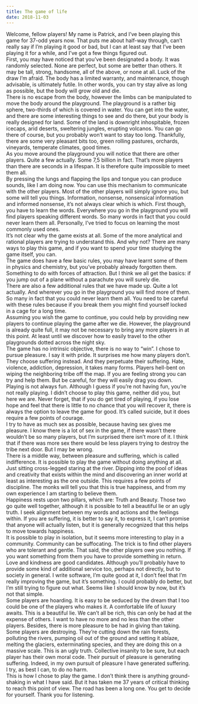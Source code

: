 ```yaml
---
title: The game of life
date: 2018-11-03
---
```


Welcome, fellow players!  My name is Patrick, and I’ve been playing this game for 37-odd years now.  That puts me about half-way through, can’t really say if I’m playing it good or bad, but I can at least say that I’ve been playing it for a while, and I’ve got a few things figured out.  
First, you may have noticed that you’ve been designated a body.  It was randomly selected.  None are perfect, but some are better than others.  It may be tall, strong, handsome, all of the above, or none at all.  Luck of the draw I’m afraid.  The body has a limited warranty, and maintenance, though advisable, is ultimately futile.  In other words, you can try stay alive as long as possible, but the body will grow old and die.  
There is no escape from the body, however the limbs can be manipulated to move the body around the playground.  The playground is a rather big sphere, two-thirds of which is covered in water.  You can get into the water, and there are some interesting things to see and do there, but your body is really designed for land.  Some of the land is downright inhospitable, frozen icecaps, arid deserts, sweltering jungles, erupting volcanos.  You can go there of course, but you probably won’t want to stay too long.  Thankfully, there are some very pleasant bits too, green rolling pastures, orchards, vineyards, temperate climates, good times.  
As you move around the playground you will notice that there are other players.  Quite a few actually.  Some 7,5 billion in fact.  That’s more players than there are seconds in a lifespan.  It is therefore quite impossible to meet them all.  
By pressing the lungs and flapping the lips and tongue you can produce sounds, like I am doing now.  You can use this mechanism to communicate with the other players.  Most of the other players will simply ignore you, but some will tell you things.  Information, nonsense, nonsensical information and informed nonsense, it’s not always clear which is which.  First though, you have to learn the words.  Everywhere you go in the playground you will find players speaking different words.  So many words in fact that you could never learn them all.  Personally, I’ve tried to focus on learning the most commonly used ones.  
It’s not clear why the game exists at all.  Some of the more analytical and rational players are trying to understand this.  And why not?  There are many ways to play this game, and if you want to spend your time studying the game itself, you can.  
The game does have a few basic rules, you may have learnt some of them in physics and chemistry, but you’ve probably already forgotten them.  Something to do with forces of attraction.  But I think we all get the basics: if you jump out of a plane without a parachute you will surely die.  
There are also a few additional rules that we have made up.  Quite a lot actually.  And wherever you go in the playground you will find more of them.  So many in fact that you could never learn them all.  You need to be careful with these rules because if you break them you might find yourself locked in a cage for a long time.  
Assuming you wish the game to continue, you could help by providing new players to continue playing the game after we die.  However, the playground is already quite full, it may not be necessary to bring any more players in at this point.  At least until we discover how to easily travel to the other playgrounds dotted across the night sky.  
The game has no intrinsic objective, there is no way to “win”.  I chose to pursue pleasure.  I say it with pride.  It surprises me how many players don’t.  They choose suffering instead.  And they perpetuate their suffering.  Hate, violence, addiction, depression, it takes many forms.  Players hell-bent on wiping the neighboring tribe off the map.  If you are feeling strong you can try and help them.  But be careful, for they will easily drag you down.  
Playing is not always fun.  Although I guess if you’re not having fun, you’re not really playing.  I didn’t choose to play this game, neither did you, but here we are.  Never forget, that if you do get tired of playing, if you lose hope and feel that there is little to no chance that you will recover it, there is always the option to leave the game for good.  It’s called suicide, but it does require a few points of courage.  
I try to have as much sex as possible, because having sex gives me pleasure.  I know there is a lot of sex in the game, if there wasn’t there wouldn’t be so many players, but I’m surprised there isn’t more of it.  I think that if there was more sex there would be less players trying to destroy the tribe next door.  But I may be wrong.  
There is a middle way, between pleasure and suffering, which is called indifference.  It is possible to play the game without doing anything at all.  Just sitting cross-legged staring at the river.  Dipping into the pool of ideas and creativity that exists within the mind and discovering an inner world at least as interesting as the one outside.  This requires a few points of discipline.  The monks will tell you that this is true happiness, and from my own experience I am starting to believe them.  
Happiness rests upon two pillars, which are: Truth and Beauty.  Those two go quite well together, although it is possible to tell a beautiful lie or an ugly truth.  I seek alignment between my words and actions and the feelings within.  If you are suffering, it is better to say it, to express it, I can’t promise that anyone will actually listen, but it is generally recognized that this helps to move towards happiness.  
It is possible to play in isolation, but it seems more interesting to play in a community.  Community can be suffocating.  The trick is to find other players who are tolerant and gentle.  That said, the other players owe you nothing.  If you want something from them you have to provide something in return.  Love and kindness are good candidates.  Although you’ll probably have to provide some kind of additional service too, perhaps not directly, but to society in general.  I write software, I’m quite good at it, I don’t feel that I’m really improving the game, but it’s something.  I could probably do better, but I’m still trying to figure out what.  Seems like I should know by now, but it’s not that simple.  
Some players are hoarding.  It is easy to be seduced by the dream that I too could be one of the players who makes it.  A comfortable life of luxury awaits.  This is a beautiful lie.  We can’t all be rich, this can only be had at the expense of others.  I want to have no more and no less than the other players.  Besides, there is more pleasure to be had in giving than taking.  
Some players are destroying.  They’re cutting down the rain forests, polluting the rivers, pumping oil out of the ground and setting it ablaze, melting the glaciers, exterminating species, and they are doing this on a massive scale.  This is an ugly truth.  Collective insanity to be sure, but each player has their own moral code.  Their pursuit of pleasure is generating suffering.  Indeed, in my own pursuit of pleasure I have generated suffering.  I try, as best I can, to do no harm.  
This is how I chose to play the game.  I don’t think there is anything ground-shaking in what I have said.  But it has taken me 37 years of critical thinking to reach this point of view.  The road has been a long one.  You get to decide for yourself.  Thank you for listening.
